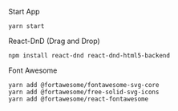 
Start App
```shell
yarn start
```

React-DnD (Drag and Drop)
```shell
npm install react-dnd react-dnd-html5-backend
```

Font Awesome
```shell
yarn add @fortawesome/fontawesome-svg-core
yarn add @fortawesome/free-solid-svg-icons
yarn add @fortawesome/react-fontawesome
```

